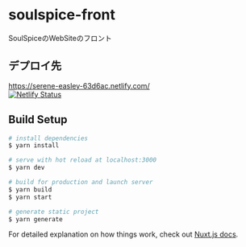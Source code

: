 # soulspice-front

SoulSpiceのWebSiteのフロント

## デプロイ先
https://serene-easley-63d6ac.netlify.com/  
[![Netlify Status](https://api.netlify.com/api/v1/badges/377d1609-3f02-4ba2-9d9b-2067d273feb8/deploy-status)](https://app.netlify.com/sites/serene-easley-63d6ac/deploys)


## Build Setup

``` bash
# install dependencies
$ yarn install

# serve with hot reload at localhost:3000
$ yarn dev

# build for production and launch server
$ yarn build
$ yarn start

# generate static project
$ yarn generate
```

For detailed explanation on how things work, check out [Nuxt.js docs](https://nuxtjs.org).
